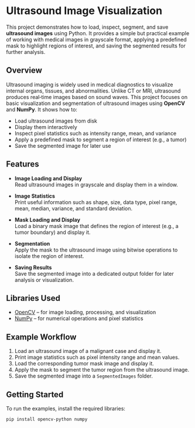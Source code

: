 # Ultrasound Image Visualization

This project demonstrates how to load, inspect, segment, and save **ultrasound images** using Python. It provides a simple but practical example of working with medical images in grayscale format, applying a predefined mask to highlight regions of interest, and saving the segmented results for further analysis.

## Overview

Ultrasound imaging is widely used in medical diagnostics to visualize internal organs, tissues, and abnormalities. Unlike CT or MRI, ultrasound produces real‑time images based on sound waves. This project focuses on basic visualization and segmentation of ultrasound images using **OpenCV** and **NumPy**. It shows how to:

- Load ultrasound images from disk
- Display them interactively
- Inspect pixel statistics such as intensity range, mean, and variance
- Apply a predefined mask to segment a region of interest (e.g., a tumor)
- Save the segmented image for later use

## Features

- **Image Loading and Display**  
  Read ultrasound images in grayscale and display them in a window.

- **Image Statistics**  
  Print useful information such as shape, size, data type, pixel range, mean, median, variance, and standard deviation.

- **Mask Loading and Display**  
  Load a binary mask image that defines the region of interest (e.g., a tumor boundary) and display it.

- **Segmentation**  
  Apply the mask to the ultrasound image using bitwise operations to isolate the region of interest.

- **Saving Results**  
  Save the segmented image into a dedicated output folder for later analysis or visualization.

## Libraries Used

- [OpenCV](https://opencv.org/) – for image loading, processing, and visualization  
- [NumPy](https://numpy.org/) – for numerical operations and pixel statistics  

## Example Workflow

1. Load an ultrasound image of a malignant case and display it.  
2. Print image statistics such as pixel intensity range and mean values.  
3. Load the corresponding tumor mask image and display it.  
4. Apply the mask to segment the tumor region from the ultrasound image.  
5. Save the segmented image into a `SegmentedImages` folder.

## Getting Started

To run the examples, install the required libraries:

```bash
pip install opencv-python numpy